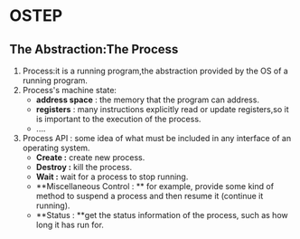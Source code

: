# OSTEP

## The Abstraction:The Process

1. Process:it is a running program,the abstraction provided by the OS of a running program.
2. Process's machine state:
   * **address space** : the memory that the program can address.
   * **registers** : many instructions explicitly read or update registers,so it is important to the execution of the process.
   * ....
3. Process API : some idea of what must be included in any interface of an operating system.
   * **Create :** create new process.
   * **Destroy :** kill the process.
   * **Wait :** wait for a process to stop running.
   * **Miscellaneous Control : ** for example, provide some kind of method to suspend a process and then resume it (continue it  running).
   * **Status : **get the status information of the process, such as how long it has run for.